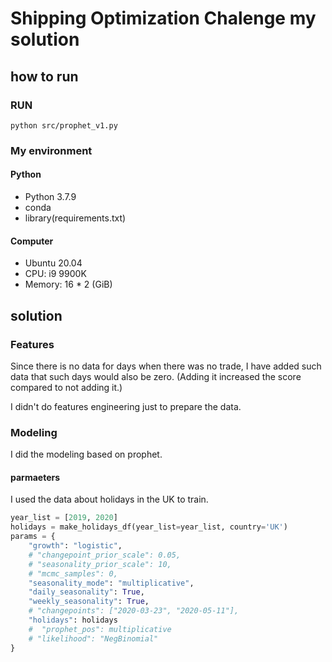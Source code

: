 # Shipping Optimization Chalenge my solution

## how to run

### RUN

```shell script
python src/prophet_v1.py
```

### My environment

#### Python
- Python 3.7.9
- conda
- library(requirements.txt)

#### Computer

- Ubuntu 20.04
- CPU: i9 9900K
- Memory: 16 * 2 (GiB)

## solution

### Features

Since there is no data for days when there was no trade, I have added such data that such days would also be zero. (Adding it increased the score compared to not adding it.)

I didn't do features engineering just to prepare the data.

### Modeling
I did the modeling based on prophet.

#### parmaeters

I used the data about holidays in the UK to train.

```python
year_list = [2019, 2020]
holidays = make_holidays_df(year_list=year_list, country='UK')
params = {
    "growth": "logistic",
    # "changepoint_prior_scale": 0.05,
    # "seasonality_prior_scale": 10,
    # "mcmc_samples": 0,
    "seasonality_mode": "multiplicative",
    "daily_seasonality": True,
    "weekly_seasonality": True,
    # "changepoints": ["2020-03-23", "2020-05-11"],
    "holidays": holidays
    #  "prophet_pos": multiplicative
    # "likelihood": "NegBinomial"
}
```
